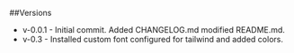 ##Versions
- v-0.0.1 - Initial commit. Added CHANGELOG.md modified README.md.
- v-0.3 - Installed custom font configured for tailwind and added colors.
